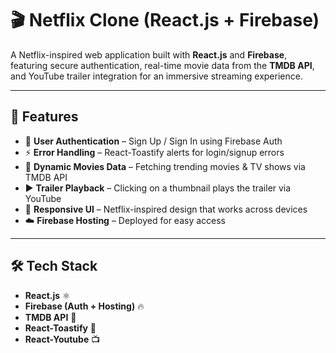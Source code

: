 # 🎬 Netflix Clone (React.js + Firebase)

A Netflix-inspired web application built with **React.js** and **Firebase**, featuring secure authentication, real-time movie data from the **TMDB API**, and YouTube trailer integration for an immersive streaming experience.

---

## 🚀 Features

- 🔐 **User Authentication** – Sign Up / Sign In using Firebase Auth  
- ⚡ **Error Handling** – React-Toastify alerts for login/signup errors  
- 🎥 **Dynamic Movies Data** – Fetching trending movies & TV shows via TMDB API  
- ▶️ **Trailer Playback** – Clicking on a thumbnail plays the trailer via YouTube  
- 📱 **Responsive UI** – Netflix-inspired design that works across devices  
- ☁️ **Firebase Hosting** – Deployed for easy access  

---

## 🛠️ Tech Stack

- **React.js** ⚛️  
- **Firebase (Auth + Hosting)** 🔥  
- **TMDB API** 🎥  
- **React-Toastify** 🍞  
- **React-Youtube** 📺  
